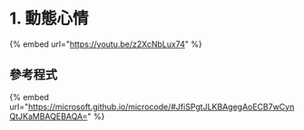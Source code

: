 # 1. 動態心情

{% embed url="https://youtu.be/z2XcNbLux74" %}

## 參考程式

{% embed url="https://microsoft.github.io/microcode/#JfiSPgtJLKBAgegAoECB7wCynQtJKaMBAQEBAQA=" %}

